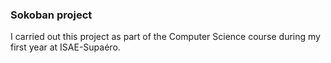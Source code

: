 ### Sokoban project

I carried out this project as part of the Computer Science course during my first year at ISAE-Supaéro.
